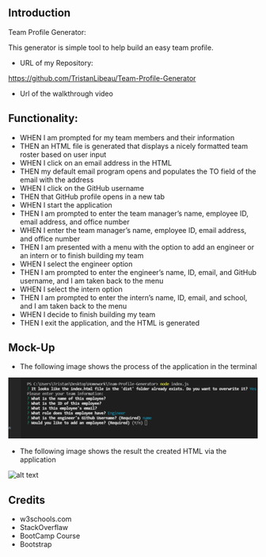 ## Introduction

Team Profile Generator:

This generator is simple tool to help build an easy team profile.

* URL of my Repository:

https://github.com/TristanLibeau/Team-Profile-Generator

* Url of the walkthrough video

## Functionality:

* WHEN I am prompted for my team members and their information
* THEN an HTML file is generated that displays a nicely formatted team roster based on user input
* WHEN I click on an email address in the HTML
* THEN my default email program opens and populates the TO field of the email with the address
* WHEN I click on the GitHub username
* THEN that GitHub profile opens in a new tab
* WHEN I start the application
* THEN I am prompted to enter the team manager’s name, employee ID, email address, and office number
* WHEN I enter the team manager’s name, employee ID, email address, and office number
* THEN I am presented with a menu with the option to add an engineer or an intern or to finish building my team
* WHEN I select the engineer option
* THEN I am prompted to enter the engineer’s name, ID, email, and GitHub username, and I am taken back to the menu
* WHEN I select the intern option
* THEN I am prompted to enter the intern’s name, ID, email, and school, and I am taken back to the menu
* WHEN I decide to finish building my team
* THEN I exit the application, and the HTML is generated


## Mock-Up 

* The following image shows the process of the application in the terminal

![alt text](./assets/img/mock-up.png)

* The following image shows the result the created HTML via the application

![alt text](.assets/img/mock-up2)


## Credits
* w3schools.com 
* StackOverflaw 
* BootCamp Course
* Bootstrap
